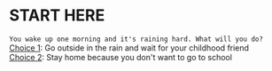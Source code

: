 # START HERE
```You wake up one morning and it's raining hard. What will you do?```  
[Choice 1](): Go outside in the rain and wait for your childhood friend   
[Choice 2](): Stay home because you don't want to go to school